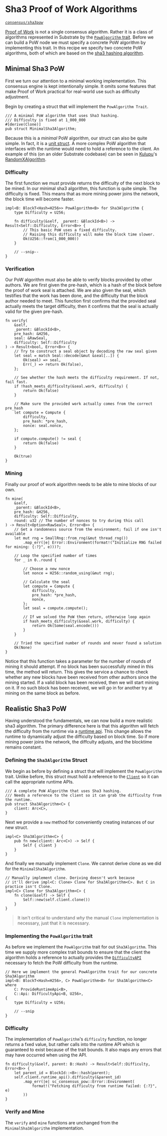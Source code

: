 # Sha3 Proof of Work Algorithms
*[`consensus/sha3pow`](https://github.com/substrate-developer-hub/recipes/tree/master/consensus/sha3pow)*

[Proof of Work](https://en.wikipedia.org/wiki/Proof_of_work) is not a single consensus algorithm. Rather it is a class of algorithms represented in Substrate by the [`PowAlgorithm` trait](https://crates.parity.io/sc_consensus_pow/trait.PowAlgorithm.html). Before we can build a PoW node we must specify a concrete PoW algorithm by implementing this trait. In this recipe we specify two concrete PoW algorithms, both of which are based on the [sha3 hashing algorithm](https://en.wikipedia.org/wiki/SHA-3).

## Minimal Sha3 PoW

First we turn our attention to a minimal working implementation. This consensus engine is kept intentionally simple. It omits some features that make Proof of Work practical for real-world use such as difficulty adjustment.

Begin by creating a struct that will implement the `PowAlgorithm Trait`.

```rust, ignore
/// A minimal PoW algorithm that uses Sha3 hashing.
/// Difficulty is fixed at 1_000_000
#[derive(Clone)]
pub struct MinimalSha3Algorithm;
```

Because this is a _minimal_ PoW algorithm, our struct can also be quite simple. In fact, it is a [unit struct](https://doc.rust-lang.org/rust-by-example/custom_types/structs.html). A more complex PoW algorithm that interfaces with the runtime would need to hold a reference to the client. An example of this (on an older Substrate codebase) can be seen in [Kulupu](https://github.com/kulupu/kulupu/)'s [RandomXAlgorithm](https://github.com/kulupu/kulupu/blob/3500b7f62fdf90be7608b2d813735a063ad1c458/pow/src/lib.rs#L137-L145).

### Difficulty

The first function we must provide returns the difficulty of the next block to be mined. In our minimal sha3 algorithm, this function is quite simple. The difficulty is fixed. This means that as more mining power joins the network, the block time will become faster.

```rust, ignore
impl<B: BlockT<Hash=H256>> PowAlgorithm<B> for Sha3Algorithm {
	type Difficulty = U256;

	fn difficulty(&self, _parent: &BlockId<B>) -> Result<Self::Difficulty, Error<B>> {
		// This basic PoW uses a fixed difficulty.
		// Raising this difficulty will make the block time slower.
		Ok(U256::from(1_000_000))
	}

	// --snip--
}
```

### Verification

Our PoW algorithm must also be able to verify blocks provided by other authors. We are first given the pre-hash, which is a hash of the block before the proof of work seal is attached. We are also given the seal, which testifies that the work has been done, and the difficulty that the block author needed to meet. This function first confirms that the provided seal actually meets the target difficulty, then it confirms that the seal is actually valid for the given pre-hash.

```rust, ignore
fn verify(
	&self,
	_parent: &BlockId<B>,
	pre_hash: &H256,
	seal: &RawSeal,
	difficulty: Self::Difficulty
) -> Result<bool, Error<B>> {
	// Try to construct a seal object by decoding the raw seal given
	let seal = match Seal::decode(&mut &seal[..]) {
		Ok(seal) => seal,
		Err(_) => return Ok(false),
	};

	// See whether the hash meets the difficulty requirement. If not, fail fast.
	if !hash_meets_difficulty(&seal.work, difficulty) {
		return Ok(false)
	}

	// Make sure the provided work actually comes from the correct pre_hash
	let compute = Compute {
		difficulty,
		pre_hash: *pre_hash,
		nonce: seal.nonce,
	};

	if compute.compute() != seal {
		return Ok(false)
	}

	Ok(true)
}
```

### Mining

Finally our proof of work algorithm needs to be able to mine blocks of our own.

```rust, ignore
fn mine(
	&self,
	_parent: &BlockId<B>,
	pre_hash: &H256,
	difficulty: Self::Difficulty,
	round: u32 // The number of nonces to try during this call
) -> Result<Option<RawSeal>, Error<B>> {
	// Get a randomness source from the environment; fail if one isn't available
	let mut rng = SmallRng::from_rng(&mut thread_rng())
		.map_err(|e| Error::Environment(format!("Initialize RNG failed for mining: {:?}", e)))?;

	// Loop the specified number of times
	for _ in 0..round {

		// Choose a new nonce
		let nonce = H256::random_using(&mut rng);

		// Calculate the seal
		let compute = Compute {
			difficulty,
			pre_hash: *pre_hash,
			nonce,
		};
		let seal = compute.compute();

		// If we solved the PoW then return, otherwise loop again
		if hash_meets_difficulty(&seal.work, difficulty) {
			return Ok(Some(seal.encode()))
		}
	}

	// Tried the specified number of rounds and never found a solution
	Ok(None)
}
```

Notice that this function takes a parameter for the number of rounds of mining it should attempt. If no block has been successfully mined in this time, the method will return. This gives the service a chance to check whether any new blocks have been received from other authors since the mining started. If a valid block has been received, then we will start mining on it. If no such block has been received, we will go in for another try at mining on the same block as before.



## Realistic Sha3 PoW

Having understood the fundamentals, we can now build a more realistic sha3 algorithm. The primary difference here is that this algorithm will fetch the difficulty from the runtime via a [runtime api](./runtime-api.md). This change allows the runtime to dynamically adjust the difficulty based on block time. So if more mining power joins the network, the diffculty adjusts, and the blocktime remains constant.

### Defining the `Sha3Algorithm` Struct

We begin as before by defining a struct that will implement the `PowAlgorithm` trait. Unlike before, this struct must hold a reference to the [`Client`](https://crates.parity.io/sc_service/client/struct.Client.html) so it can call the appropriate runtime APIs.

```rust, ignore
/// A complete PoW Algorithm that uses Sha3 hashing.
/// Needs a reference to the client so it can grab the difficulty from the runtime.
pub struct Sha3Algorithm<C> {
	client: Arc<C>,
}
```

Next we provide a `new` method for conveniently creating instances of our new struct.

```rust, ignore
impl<C> Sha3Algorithm<C> {
	pub fn new(client: Arc<C>) -> Self {
		Self { client }
	}
}
```

And finally we manually implement `Clone`. We cannot derive clone as we did for the `MinimalSha3Algorithm`.

```rust, ignore
// Manually implement clone. Deriving doesn't work because
// it'll derive impl<C: Clone> Clone for Sha3Algorithm<C>. But C in practice isn't Clone.
impl<C> Clone for Sha3Algorithm<C> {
	fn clone(&self) -> Self {
		Self::new(self.client.clone())
	}
}
```

> It isn't critical to understand _why_ the manual `Clone` implementation is necessary, just that it is necessary.

### Implementing the `PowAlgorithm` trait

As before we implement the `PowAlgorithm` trait for out `Sha3Algorithm`. This time we supply more complex trait bounds to ensure that the client the algorithm holds a reference to actually provides the [`DifficultyAPI`](https://crates.parity.io/sp_consensus_pow/trait.DifficultyApi.html) necessary to fetch the PoW difficulty from the runtime.

```rust, ignore
// Here we implement the general PowAlgorithm trait for our concrete Sha3Algorithm
impl<B: BlockT<Hash=H256>, C> PowAlgorithm<B> for Sha3Algorithm<C> where
	C: ProvideRuntimeApi<B>,
	C::Api: DifficultyApi<B, U256>,
{
	type Difficulty = U256;

	// --snip
}
```

### Difficulty

The implementation of `PowAlgorithm`'s `difficulty` function, no longer returns a fxed value, but rather calls into the runtime API which is guaranteed to exist because of the trait bounds. It also maps any errors that may have occurred when using the API.

```rust, ignore
fn difficulty(&self, parent: B::Hash) -> Result<Self::Difficulty, Error<B>> {
	let parent_id = BlockId::<B>::hash(parent);
	self.client.runtime_api().difficulty(&parent_id)
		.map_err(|e| sc_consensus_pow::Error::Environment(
			format!("Fetching difficulty from runtime failed: {:?}", e)
		))
}
```

### Verify and Mine

The `verify` and `mine` functions are unchanged from the `MinimalSha3Algorithm` implementation.
